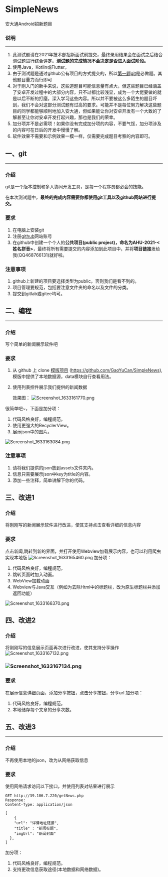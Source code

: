 # SimpleNews
安大通Android招新题目
### 说明

---

1.  此测试题请在2021年技术部招新面试前提交，最终录用结果会在面试之后结合测试题进行综合评定。**测试题的完成情况不会决定是否进入面试阶段。**
1.  使用Java，Kotlin或Flutter。
1.  由于测试题是通过github公有项目的方式提交的，所以[第一题git](#spidS)是必做题。其他题目量力而行即可
1.  对于刚入门的新手来说，这些道题目可能信息量有点大，但这些题目已经涵盖了安卓开发过程中的大部分内容，只不过都比较浅显，成为一个大佬要做的就是以后不断的打磨，深入学习这些内容。所以并不要被这么多陌生的题目吓到，我们不会对这部分测试题有过高的要求。可能并不是每位努力解决这些题目的同学都能够顺利地加入安大通，但如果能让你对安卓开发有一个大致的了解甚至让你对安卓开发打起兴趣，那也是我们的荣幸。
1.  加分项并不是必需项！如果你没有完成加分项的内容，不要气馁，加分项涉及的内容可在日后的开发中慢慢了解。
1.  软件效果不需要和示例效果一模一样，仅需要完成题目考察的内容即可。

## 一、git

---

### 介绍

git是一个版本控制和多人协同开发工具，是每一个程序员都必会的技能。

在本次测试题中，**最终的完成内容需要你都使用git工具以及github网站进行提交。**
### 要求

1.  在电脑上安装git
1.  注册[github](https://github.com/)网站账号
1.  在github中创建一个个人的**公共项目(public project)，命名为AHU-2021-<姓名拼音>**，最终将所有需要提交的内容添加到此项目中，并将**项目链接**发给我(QQ468766131)就好啦。

### 注意事项

1. github上新建的项目要选择类型为public，否则我们是看不到的。
1. 项目管理要规范，包括要注意文件夹的命名以及文件的分类。
1. 提交到gitlab或gitee均可。
## 二、编程

---

### 介绍

写个简单的新闻展示软件吧
### 要求

1. 从 github 上 clone [模版项目](https://github.com/GaoYuCan/SimpleNews) (https://github.com/GaoYuCan/SimpleNews), 模版中提供了本地数据源，data模块自行查看用法。
1. 使用列表控件展示我们提供的新闻数据

   效果图：
   ![Screenshot_1633161770.png](https://cdn.nlark.com/yuque/0/2021/png/21765903/1633161869089-9213a0c3-9f61-4bfe-9cdc-31c04b281cb4.png#clientId=u8743d5e3-f938-4&from=ui&id=ufe93942d&margin=%5Bobject%20Object%5D&name=Screenshot_1633161770.png&originHeight=2280&originWidth=1080&originalType=binary&ratio=1&size=219054&status=done&style=none&taskId=ufa2140ee-c436-494e-ba84-a058ffce6f7)

很简单吧~，下面是加分项：

1. 代码风格良好，编程规范。
1. 使用更强大的RecyclerView。
1. 展示json中的图片。

![Screenshot_1633163084.png](https://cdn.nlark.com/yuque/0/2021/png/21765903/1633163108624-c0092938-ff37-4aa8-8bb4-9b9a647115e3.png#clientId=uf6cdefa6-4c3b-4&from=ui&id=u96ebc77d&margin=%5Bobject%20Object%5D&name=Screenshot_1633163084.png&originHeight=2280&originWidth=1080&originalType=binary&ratio=1&size=373183&status=done&style=none&taskId=u934f1f23-0e69-41ee-a25b-9d6dc101402)
### 注意事项

1. 请将我们提供的json放到assets文件夹内。
1. 信息只需要展示json中key为title的内容。
1. 添加一些注释，简单讲解下你的代码。
## 三、改进1
### 介绍
将刚刚写的新闻展示软件进行改进，使其支持点击查看详细的信息内容
### 要求
点击新闻,跳转到新的界面，并打开使用Webview加载展示内容，也可以利用爬虫实现本地版
![Screenshot_1633165460.png](https://cdn.nlark.com/yuque/0/2021/png/21765903/1633165507489-2d40ae90-f37c-4f4f-b704-84778ede8a6e.png#clientId=ua045818e-5747-4&from=ui&id=u18dc9bd1&margin=%5Bobject%20Object%5D&name=Screenshot_1633165460.png&originHeight=2280&originWidth=1080&originalType=binary&ratio=1&size=337930&status=done&style=none&taskId=u0d2be0f4-09d8-42a6-8cfd-d5f65ea04be)
加分项：

1. 代码风格良好，编程规范。
1. 跳转页面时加入动画。
1. WebView加载动画
1. Webview与Java交互（例如为去除Html中的标题栏，改为原生标题栏并添加返回功能）

![Screenshot_1633166370.png](https://cdn.nlark.com/yuque/0/2021/png/21765903/1633166410097-0a5fa501-be2f-4896-8980-361e736277a6.png#clientId=ub4ccf331-d3d9-4&from=ui&id=ubd90dcc4&margin=%5Bobject%20Object%5D&name=Screenshot_1633166370.png&originHeight=2280&originWidth=1080&originalType=binary&ratio=1&size=335642&status=done&style=none&taskId=ud672c5ff-028b-4df7-849a-9aa6c218141)
## 四、改进2
### 介绍
将刚刚写的信息展示页面再次进行改进，使其支持分享操作
![Screenshot_1633167132.png](https://cdn.nlark.com/yuque/0/2021/png/21765903/1633167164590-a40e3b58-1ab9-4d6e-b656-946eea74a8d8.png#clientId=ub4ccf331-d3d9-4&from=ui&id=u03294f9d&margin=%5Bobject%20Object%5D&name=Screenshot_1633167132.png&originHeight=2280&originWidth=1080&originalType=binary&ratio=1&size=341010&status=done&style=none&taskId=uffceef9a-b8f6-4b8e-9b10-48fab1f8e46)
### ![Screenshot_1633167134.png](https://cdn.nlark.com/yuque/0/2021/png/21765903/1633167178661-40df76e5-89f9-44cf-abab-b7c9c1ae7f5e.png#clientId=ub4ccf331-d3d9-4&from=ui&id=uee5437e5&margin=%5Bobject%20Object%5D&name=Screenshot_1633167134.png&originHeight=2280&originWidth=1080&originalType=binary&ratio=1&size=208282&status=done&style=none&taskId=u7c4413be-1eba-48b8-a8a2-38219c652a0)
### 要求
在展示信息详细页面，添加分享按钮，点击分享按钮，分享url
加分项：

1. 代码风格良好，编程规范。
1. 本地储存每个文章的分享次数。
## 五、改进3

---

### 介绍
不再使用本地的json，改为从网络获取信息
### 要求
使用网络请求访问以下接口，并使用列表对结果进行展示
```http
GET http://39.106.7.220/getNews.php
Response:
Content-Type: application/json

[
	{
  	"url": "详情地址链接",
    "title" : "新闻标题",
    "imgUrl": "新闻封面"
  },
]
```

加分项：

1. 代码风格良好，编程规范。
1. 支持更改信息获取途径(本地数据和网络数据)。
### 
